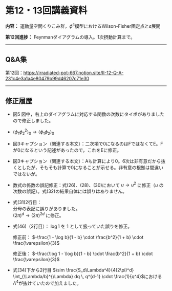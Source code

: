 # 第12・13回講義資料

**内容：** 運動量空間くりこみ群，$\phi^4$模型におけるWilson-Fisher固定点と$\varepsilon$展開

**第12回進捗：** Feynmanダイアグラムの導入。1次摂動計算まで。　　

---

## Q&A集

第12回：https://irradiated-pot-667.notion.site/II-12-Q-A-231c4e3a1a4e80479b99d46207c71e30

---

## 修正履歴

- 図5 図中，右上のダイアグラムに対応する関数の次数にタイポがありましたので修正しました。  <br>
- $\langle \phi_1 \phi_2^2 \rangle_0 \to \langle \phi_1 \phi_2 \rangle_0$    <br>
- 図3キャプション（関連する本文）：二次項で0になるのはFではなくてE。Fが0になるという記述があったので，これをEに修正。<br>
- 図3キャプション（関連する本文）：Aも計算により0。6次は非有意だから抜くとしたが，そもそも計算で0になることが示せる。非有意の根拠は間違いではないが。<br>
- 数式の係数の誤記修正：式(26)、(28)、(30)において $u \to u^2$ に修正（$u$ の次数の誤記）。式(32)の結果自体には誤りはありません。<br>
- 式(31)2行目：  
    分母の表記に誤りがありました。  
    $(2\pi)^d \to (2\pi)^{2d}$ に修正。<br>
- 式(46)（2行目）：
  $\log 1$ を $1$ として扱っていた誤りを修正。

  修正前：
  $-\frac{1 - \log b}{1 - b} \cdot \frac{b^2}{1 + b} \cdot \frac{\varepsilon}{3}$

  修正後：
  $-\frac{\log 1 - \log b}{1 - b} \cdot \frac{b^2}{1 + b} \cdot \frac{\varepsilon}{3}$
- 式(34)下から2行目
 $\sim \frac{S_d\Lambda^4}{4(2\pi)^d} \int_{\Lambda/b}^{\Lambda} dq \, q^{d-1} \cdot \frac{1}{q^4}$における$\Lambda^4$が抜けていたので加えました。
